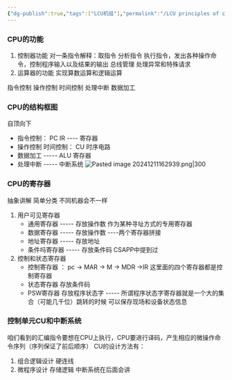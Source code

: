 ```yaml
---
{"dg-publish":true,"tags":["LCU机组"],"permalink":"/LCU principles of computer composition/CPU的结构/","dgPassFrontmatter":true,"noteIcon":"","created":"2024-11-28T11:11:11.328+08:00","updated":"2025-04-19T09:59:19.491+08:00"}
---
```



### CPU的功能
1. 控制器功能
	对一条指令解释：取指令 分析指令  执行指令，发出各种操作命令，控制程序输入以及结果的输出
	总线管理
	处理异常和特殊请求
2. 运算器的功能
	实现算数运算和逻辑运算

指令控制  操作控制 时间控制 处理中断  数据加工

### CPU的结构框图
自顶向下
- 指令控制： PC IR   ---- 寄存器
- 操作控制  时间控制： CU  时序电路 
- 数据加工   ----- ALU 寄存器
- 处理中断   ----- 中断系统
![Pasted image 20241211162939.png|300](/img/user/accessory/Pasted%20image%2020241211162939.png)


### CPU的寄存器
抽象讲解  简单分类  不同机器会不一样
1. 用户可见寄存器
	- 通用寄存器   ----- 存放操作数   作为某种寻址方式的专用寄存器
	- 数据寄存器   ----- 存放操作数   ----两个寄存器拼接
	- 地址寄存器   ----- 存放地址
	- 条件吗寄存器  -----  存放条件码 CSAPP中提到过
2. 控制和状态寄存器
	- 控制寄存器  ：  pc -> MAR -> M -> MDR ->IR   这里面的四个寄存器都是控制寄存器
	- 状态寄存器  存放条件码
	- PSW寄存器  存放程序状态字 ----- 所谓程序状态字寄存器就是一个大的集合（可能几千位）跳转的时候 可以保存现场和设备状态信息

### 控制单元CU和中断系统
咱们看到的汇编指令要想在CPU上执行，CPU要进行译码，产生相应的微操作命令序列（序列保证了前后顺序）
CU的设计方法有： 
1. 组合逻辑设计      硬连线
2. 微程序设计     存储逻辑
中断系统在后面会讲

